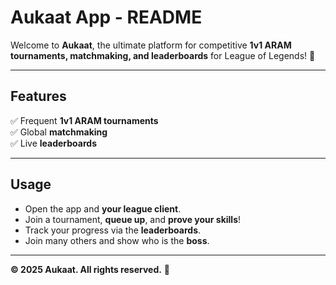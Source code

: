 # **Aukaat App - README**

Welcome to **Aukaat**, the ultimate platform for competitive **1v1 ARAM tournaments, matchmaking, and leaderboards** for League of Legends! 🚀

---

## **Features**
✅ Frequent **1v1 ARAM tournaments**  
✅ Global **matchmaking**  
✅ Live **leaderboards**

---

## **Usage**
- Open the app and **your league client**.
- Join a tournament, **queue up**, and **prove your skills**!
- Track your progress via the **leaderboards**.
- Join many others and show who is the **boss**.

---

**© 2025 Aukaat. All rights reserved.** 🚀